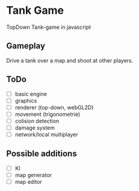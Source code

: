 # Tank Game
TopDown Tank-game in javascript

## Gameplay
Drive a tank over a map and shoot at other players.

## ToDo
- [ ] basic engine
- [ ] graphics
- [ ] renderer (top-down, webGL2D)
- [ ] movement (trigonometrie) 
- [ ] colision detection
- [ ] damage system
- [ ] network/local multiplayer

## Possible additions
- [ ] KI
- [ ] map generator
- [ ] map editor